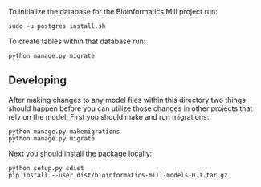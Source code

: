 To initialize the database for the Bioinformatics Mill project run:

```
sudo -u postgres install.sh
```

To create tables within that database run:

```
python manage.py migrate
```

## Developing

After making changes to any model files within this directory two things should happen before you can utilize those changes in other projects that rely on the model. First you should make and run migrations:

```
python manage.py makemigrations
python manage.py migrate
```

Next you should install the package locally:

```
python setup.py sdist
pip install --user dist/bioinformatics-mill-models-0.1.tar.gz
```
